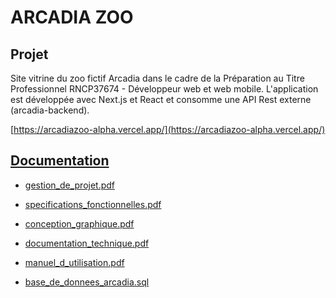 # ARCADIA ZOO

## Projet

Site vitrine du zoo fictif Arcadia dans le cadre de la Préparation au Titre Professionnel
RNCP37674 - Développeur web et web mobile.
L'application est développée avec Next.js et React et consomme une API Rest externe (arcadia-backend).

[https://arcadiazoo-alpha.vercel.app/](https://arcadiazoo-alpha.vercel.app/)

## [Documentation](https://github.com/brunoturpeau/arcadiazoo/documentation)

- [gestion_de_projet.pdf](https://github.com/brunoturpeau/arcadiazoo/documentation/gestion_de_projet.pdf)
- [specifications_fonctionnelles.pdf](https://github.com/brunoturpeau/arcadiazoo/documentation/specifications_fonctionnelles.pdf)
- [conception_graphique.pdf](https://github.com/brunoturpeau/arcadiazoo/documentation/conception_graphique.pdf)
- [documentation_technique.pdf](https://github.com/brunoturpeau/arcadiazoo/documentation/documentation_technique.pdf)

- [manuel_d_utilisation.pdf](https://github.com/brunoturpeau/arcadiazoo/documentation/manuel_d_utilisation.pdf)
- [base_de_donnees_arcadia.sql](https://github.com/brunoturpeau/arcadiazoo/documentation/base_de_donnees_arcadia.sql)




